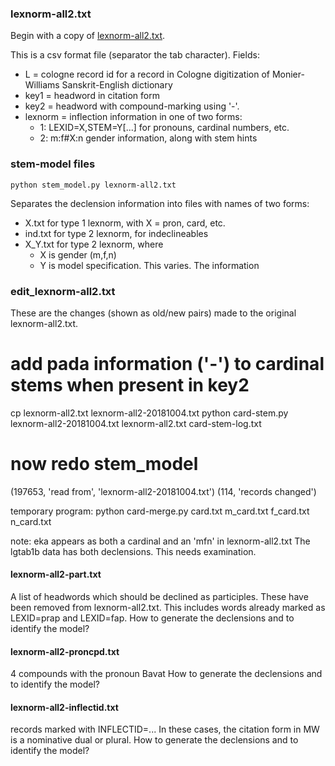 
### lexnorm-all2.txt


Begin with a copy of [lexnorm-all2.txt](https://github.com/funderburkjim/MWlexnorm/blob/master/step2/lexnorm-all2.txt).

This is a csv format file (separator the tab character).
Fields:
* L = cologne record id for a record in Cologne digitization of Monier-Williams Sanskrit-English dictionary
* key1 = headword in citation form
* key2 = headword with compound-marking using '-'.
* lexnorm = inflection information in one of two forms:
  * 1: LEXID=X,STEM=Y[...]    for pronouns, cardinal numbers, etc.
  * 2: m:f#X:n   gender information, along with stem hints  


### stem-model files
```
python stem_model.py lexnorm-all2.txt 
```
Separates  the declension information into files with names of two forms:

* X.txt for type 1 lexnorm, with X = pron, card, etc.
* ind.txt for type 2 lexnorm, for indeclineables
* X_Y.txt for type 2 lexnorm, where
  * X is gender (m,f,n) 
  * Y is model specification.  This varies.
The information 

### edit_lexnorm-all2.txt

These are the changes (shown as old/new pairs) made to the original
lexnorm-all2.txt.


# add pada information ('-') to cardinal stems when present in key2
cp lexnorm-all2.txt lexnorm-all2-20181004.txt
python card-stem.py lexnorm-all2-20181004.txt lexnorm-all2.txt card-stem-log.txt
# now redo stem_model
(197653, 'read from', 'lexnorm-all2-20181004.txt')
(114, 'records changed')

temporary program:
python card-merge.py card.txt m_card.txt f_card.txt n_card.txt

note: eka appears as both a cardinal and an 'mfn' in lexnorm-all2.txt
   The lgtab1b data has both declensions.
   This needs examination.

#### lexnorm-all2-part.txt
A list of headwords which should be declined as participles.
These have been removed from lexnorm-all2.txt.
This includes words already marked as LEXID=prap and LEXID=fap.
   How to generate the declensions and to identify the model?

#### lexnorm-all2-proncpd.txt
   4 compounds with the pronoun Bavat
   How to generate the declensions and to identify the model?

#### lexnorm-all2-inflectid.txt
   records marked with INFLECTID=...
   In these cases, the citation form in MW is a nominative dual or plural.
   How to generate the declensions and to identify the model?
   